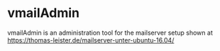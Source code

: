 # vmailAdmin
vmailAdmin is an administration tool for the mailserver setup shown at https://thomas-leister.de/mailserver-unter-ubuntu-16.04/
